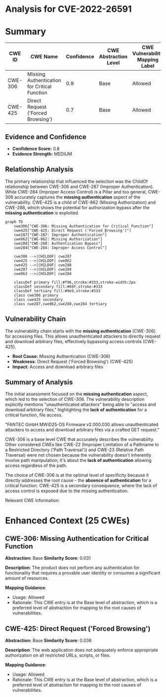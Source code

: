 # Analysis for CVE-2022-26591

# Summary
| CWE ID | CWE Name | Confidence | CWE Abstraction Level | CWE Vulnerability Mapping Label | CWE-Vulnerability Mapping Notes |
|---|---|---|---|---|---|
| CWE-306 | Missing Authentication for Critical Function | 0.9 | Base | Allowed | Primary CWE |
| CWE-425 | Direct Request ('Forced Browsing') | 0.7 | Base | Allowed | Secondary Candidate |

## Evidence and Confidence

*   **Confidence Score:** 0.8
*   **Evidence Strength:** MEDIUM

## Relationship Analysis
The primary relationship that influenced the selection was the ChildOf relationship between CWE-306 and CWE-287 (Improper Authentication). While CWE-284 (Improper Access Control) is a Pillar and too general, CWE-306 accurately captures the **missing authentication** aspect of the vulnerability. CWE-425 is a child of CWE-862 (Missing Authorization) and CWE-288, which shows the potential for authorization bypass after the **missing authentication** is exploited.

```mermaid
graph TD
    cwe306["CWE-306: Missing Authentication for Critical Function"]
    cwe425["CWE-425: Direct Request ('Forced Browsing')"]
    cwe287["CWE-287: Improper Authentication"]
    cwe862["CWE-862: Missing Authorization"]
    cwe288["CWE-288: Authentication Bypass"]
    cwe284["CWE-284: Improper Access Control"]
    
    cwe306 -->|CHILDOF| cwe287
    cwe425 -->|CHILDOF| cwe862
    cwe425 -->|CHILDOF| cwe288
    cwe287 -->|CHILDOF| cwe284
    cwe862 -->|CHILDOF| cwe284
    
    classDef primary fill:#f96,stroke:#333,stroke-width:2px
    classDef secondary fill:#69f,stroke:#333
    classDef tertiary fill:#9e9,stroke:#333
    class cwe306 primary
    class cwe425 secondary
    class cwe287,cwe862,cwe288,cwe284 tertiary
```

## Vulnerability Chain
The vulnerability chain starts with the **missing authentication** (CWE-306) for accessing files. This allows unauthenticated attackers to directly request and download arbitrary files, effectively bypassing access controls (CWE-425).
  - **Root Cause:** Missing Authentication (CWE-306)
  - **Weakness:** Direct Request ('Forced Browsing') (CWE-425)
  - **Impact:** Access and download arbitrary files

## Summary of Analysis
The initial assessment focused on the **missing authentication** aspect, which led to the selection of CWE-306. The vulnerability description explicitly mentions "unauthenticated attackers" being able to "access and download arbitrary files," highlighting the **lack of authentication** for a critical function, file access.

"FANTEC GmbH MWiD25-DS Firmware v2.000.030 allows unauthenticated attackers to access and download arbitrary files via a crafted GET request."

CWE-306 is a base level CWE that accurately describes the vulnerability. Other considered CWEs like CWE-22 (Improper Limitation of a Pathname to a Restricted Directory ('Path Traversal')) and CWE-23 (Relative Path Traversal) were not chosen because the vulnerability doesn't inherently involve path manipulation; it's about the **lack of authentication** allowing access regardless of the path.

The choice of CWE-306 is at the optimal level of specificity because it directly addresses the root cause - the **absence of authentication** for a critical function. CWE-425 is a secondary consequence, where the lack of access control is exposed due to the missing authentication.

Relevant CWE Information:

# Enhanced Context (25 CWEs)

## CWE-306: Missing Authentication for Critical Function
**Abstraction:** Base
**Similarity Score**: 0.031

**Description**:
The product does not perform any authentication for functionality that requires a provable user identity or consumes a significant amount of resources.

**Mapping Guidance**:
- Usage: Allowed
- Rationale: This CWE entry is at the Base level of abstraction, which is a preferred level of abstraction for mapping to the root causes of vulnerabilities.
## CWE-425: Direct Request ('Forced Browsing')
**Abstraction:** Base
**Similarity Score**: 0.036

**Description**:
The web application does not adequately enforce appropriate authorization on all restricted URLs, scripts, or files.

**Mapping Guidance**:
- Usage: Allowed
- Rationale: This CWE entry is at the Base level of abstraction, which is a preferred level of abstraction for mapping to the root causes of vulnerabilities.